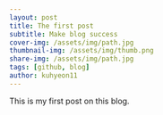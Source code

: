 ```yaml
---
layout: post
title: The first post
subtitle: Make blog success
cover-img: /assets/img/path.jpg
thumbnail-img: /assets/img/thumb.png
share-img: /assets/img/path.jpg
tags: [github, blog]
author: kuhyeon11
---
```


This is my first post on this blog.